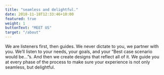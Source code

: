 ```yaml
---
title: "seamless and delightful."
date: 2018-11-18T12:33:46+10:00
featured: true
weight: 1
buttonText: "MEET US"
target: "/about"
---
```


We are listeners first, then guides. We never dictate to you, we partner with you. We’ll listen to your needs, your goals, and your “Best case scenario would be...”s. And then we create designs that reflect all of it. We guide you at every phase of the process to make sure your experience is not only seamless, but&nbsp;delightful.
